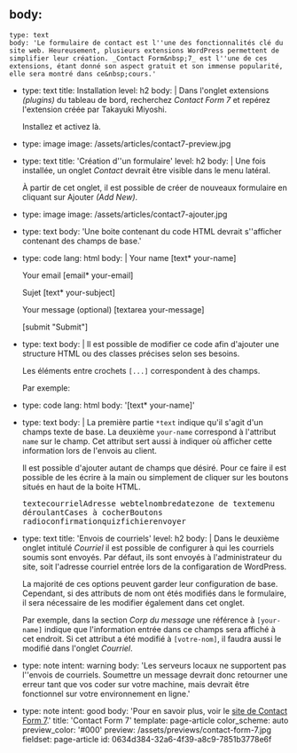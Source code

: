 body:
  -
    type: text
    body: 'Le formulaire de contact est l''une des fonctionnalités clé du site web. Heureusement, plusieurs extensions WordPress permettent de simplifier leur création. _Contact Form&nbsp;7_ est l''une de ces extensions, étant donné son aspect gratuit et son immense popularité, elle sera montré dans ce&nbsp;cours.'
  -
    type: text
    title: Installation
    level: h2
    body: |
      Dans l'onglet extensions _(plugins)_ du tableau de bord, recherchez _Contact Form&nbsp;7_ et repérez l'extension créée par Takayuki&nbsp;Miyoshi.
      
      Installez et activez&nbsp;là.
  -
    type: image
    image: /assets/articles/contact7-preview.jpg
  -
    type: text
    title: 'Création d''un formulaire'
    level: h2
    body: |
      Une fois installée, un onglet _Contact_ devrait être visible dans le menu&nbsp;latéral.
      
      À partir de cet onglet, il est possible de créer de nouveaux formulaire en cliquant sur Ajouter _(Add&nbsp;New)_.
  -
    type: image
    image: /assets/articles/contact7-ajouter.jpg
  -
    type: text
    body: 'Une boite contenant du code HTML devrait s''afficher contenant des champs de&nbsp;base.'
  -
    type: code
    lang: html
    body: |
      <label> Your name
          [text* your-name] </label>
      
      <label> Your email
          [email* your-email] </label>
      
      <label> Sujet
          [text* your-subject] </label>
      
      <label> Your message (optional)
          [textarea your-message] </label>
      
      [submit "Submit"]
  -
    type: text
    body: |
      Il est possible de modifier ce code afin d'ajouter une structure HTML ou des classes précises selon ses&nbsp;besoins.
      
      Les éléments entre crochets `[...]` correspondent à des&nbsp;champs.
      
      Par exemple:
  -
    type: code
    lang: html
    body: '[text* your-name]'
  -
    type: text
    body: |
      La première partie `*text` indique qu'il s'agit d'un champs texte de base. La deuxième `your-name` correspond à l'attribut `name` sur le&nbsp;champ. Cet attribut sert aussi à indiquer où afficher cette information lors de l'envois au&nbsp;client.
      
      Il est possible d'ajouter autant de champs que désiré. Pour ce faire il est possible de les écrire à la main ou simplement de cliquer sur les boutons situés en haut de la boite&nbsp;HTML.
      
      <kbd>texte</kbd><kbd>courriel</kbd><kbd>Adresse web</kbd><kbd>tel</kbd><kbd>nombre</kbd><kbd>date</kbd><kbd>zone de texte</kbd><kbd>menu déroulant</kbd><kbd>Cases à cocher</kbd><kbd>Boutons radio</kbd><kbd>confirmation</kbd><kbd>quiz</kbd><kbd>fichier</kbd><kbd>envoyer</kbd>
  -
    type: text
    title: 'Envois de courriels'
    level: h2
    body: |
      Dans le deuxième onglet intitulé _Courriel_ il est possible de configurer à qui les courriels soumis sont envoyés. Par défaut, ils sont envoyés à l'administrateur du site, soit l'adresse courriel entrée lors de la configaration de&nbsp;WordPress.
      
      La majorité de ces options peuvent garder leur configuration de base. Cependant, si des attributs de nom ont étés modifiés dans le formulaire, il sera nécessaire de les modifier également dans cet&nbsp;onglet. 
      
      Par exemple, dans la section _Corp du message_ une référence à `[your-name]` indique que l'information entrée dans ce champs sera affiché à cet endroit. Si cet attribut a été modifié à `[votre-nom]`, il faudra aussi le modifié dans l'onglet&nbsp;_Courriel_.
  -
    type: note
    intent: warning
    body: 'Les serveurs locaux ne supportent pas l''envois de courriels. Soumettre un message devrait donc retourner une erreur tant que vos coder sur votre machine, mais devrait être fonctionnel sur votre environnement en&nbsp;ligne.'
  -
    type: note
    intent: good
    body: 'Pour en savoir plus, voir le [site de Contact Form&nbsp;7](https://contactform7.com/).'
title: 'Contact Form 7'
template: page-article
color_scheme: auto
preview_color: '#000'
preview: /assets/previews/contact-form-7.jpg
fieldset: page-article
id: 0634d384-32a6-4f39-a8c9-7851b3778e6f
